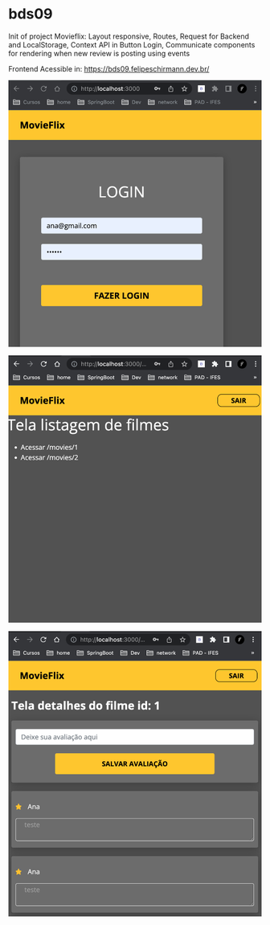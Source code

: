 # bds09

Init of project Movieflix: 
Layout responsive, Routes, Request for Backend and LocalStorage, Context API in Button Login, Communicate components for rendering when new review is posting using events

Frontend Acessible in: https://bds09.felipeschirmann.dev.br/

![Info](https://raw.githubusercontent.com/felipeschirmann/bds09/main/print_login.png)

![Info](https://raw.githubusercontent.com/felipeschirmann/bds09/main/print_list_movie.png)

![Info](https://raw.githubusercontent.com/felipeschirmann/bds09/main/print_of_review.png)
